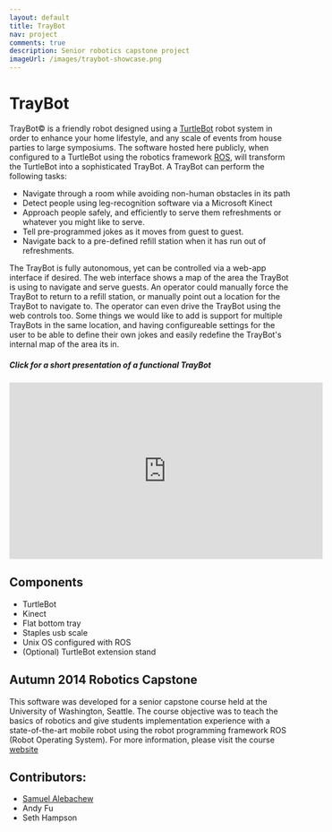 ```yaml
---
layout: default
title: TrayBot
nav: project
comments: true
description: Senior robotics capstone project
imageUrl: /images/traybot-showcase.png
---
```


TrayBot
==============

TrayBot&copy; is a friendly robot designed using a [TurtleBot](http://www.turtlebot.com/)
robot system in order to enhance your home lifestyle, and any scale of events from house 
parties to large symposiums. The software hosted here publicly, when configured to a 
TurtleBot using the robotics framework [ROS](http://wiki.ros.org/), will transform the 
TurtleBot into a sophisticated TrayBot. A TrayBot can perform the following tasks: 

- Navigate through a room while avoiding non-human obstacles in its path
- Detect people using leg-recognition software via a Microsoft Kinect
- Approach people safely, and efficiently to serve them refreshments or whatever you might like to serve.
- Tell pre-programmed jokes as it moves from guest to guest.
- Navigate back to a pre-defined refill station when it has run out of refreshments.

The TrayBot is fully autonomous, yet can be controlled via a web-app interface if desired.
The web interface shows a map of the area the TrayBot is using to navigate and serve guests.
An operator could manually force the TrayBot to return to a refill station, 
or manually point out a location for the TrayBot to navigate to.
The operator can even drive the TrayBot using the web controls too.
Some things we would like to add is support for multiple TrayBots in the same location, and
having configureable settings for the user to be able to define their own jokes and easily
redefine the TrayBot's internal map of the area its in.

##### Click for a short presentation of a functional TrayBot

<iframe alt="TrayBot Presentation" width="560" height="315" src="https://www.youtube.com/embed/yKJAJsvxj6k" frameborder="0" allowfullscreen></iframe>

## Components
- TurtleBot
- Kinect
- Flat bottom tray
- Staples usb scale
- Unix OS configured with ROS
- (Optional) TurtleBot extension stand

## Autumn 2014 Robotics Capstone
This software was developed for a senior capstone course held at the 
University of Washington, Seattle. The course objective was to teach the basics 
of robotics and give students implementation experience with a state-of-the-art 
mobile robot using the robot programming framework ROS (Robot Operating System). 
For more information, please visit the course [website](https://sites.google.com/site/cse481au14/)

## Contributors:
- [Samuel Alebachew](http://www.samuelale.com)
- Andy Fu
- Seth Hampson
